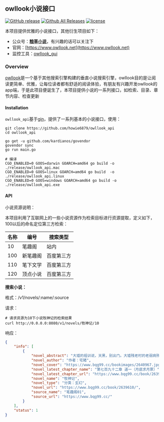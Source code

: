 ## owllook小说接口

[![GitHub release](https://img.shields.io/github/release/howie6879/owllook_api.svg)](https://github.com/howie6879/owllook_api/releases) [![Github All Releases](https://img.shields.io/github/downloads/howie6879/owllook_api/total.svg)](https://github.com/howie6879/owllook_api/releases) [![license](https://img.shields.io/github/license/howie6879/owllook_api.svg)](https://github.com/howie6879/owllook_api/blob/master/LICENSE)

本项目提供优雅的小说接口，其他衍生项目如下：

- 公众号：[**粮草小说**](http://oe7yjec8x.bkt.clouddn.com/howie/2018-03-13-%E7%B2%AE%E8%8D%89%E5%B0%8F%E8%AF%B4.jpg-blog.howie)，有兴趣的话可以关注下
- 官网：[https://www.owllook.net](https://www.owllook.net)
- 监控工具：[owllook_gui](https://github.com/howie6879/owllook_gui)

### Overview

[owllook](https://github.com/howie6879/owllook)是一个基于其他搜索引擎构建的垂直小说搜索引擎，owllook目的是让阅读更简单、优雅，让每位读者都有舒适的阅读体验，有朋友有兴趣开发owllook的app端，于是此项目便诞生了，本项目提供小说的一系列接口，如检索、目录、章节内容、检查更新

#### Installation

`owllook_api`基于[gin](https://github.com/gin-gonic/gin)，提供了一系列基本的小说接口，使用：

``` shell
git clone https://github.com/howie6879/owllook_api
cd owllook_api

go get -u github.com/kardianos/govendor
govendor sync
go run main.go

# 编译
CGO_ENABLED=0 GOOS=darwin GOARCH=amd64 go build -o ./release/owllook_api.mac
CGO_ENABLED=0 GOOS=linux GOARCH=amd64 go build  -o ./release/owllook_api.linux
CGO_ENABLED=0 GOOS=windows GOARCH=amd64 go build -o ./release/owllook_api.exe
```

#### API

小说资源说明：

本项目利用了互联网上的一些小说资源作为检索目标进行资源提取，定义如下，100以后的命名定位第三方检索：

| 名称 | 编号     |搜索类型		|
| :--- | -------- | ----------- |
| 10   | 笔趣阁   | 站内		|
| 100  | 新笔趣阁 |	百度第三方  |
| 110  | 笔下文学 | 百度第三方  |
| 120  | 顶点小说 | 百度第三方  |

**搜索小说：**

格式：/v1/novels/:name/:source

请求：

``` shell
# 请求资源为10下小说牧神记的检索结果
curl http://0.0.0.0:8080/v1/novels/牧神记/10
```

响应：

``` json
{
    "info": [
        {
            "novel_abstract": "大墟的祖训说，天黑，别出门。大墟残老村的老弱病残们从江边捡到了一个婴儿，取名秦牧，含辛茹苦将他养大。这一天夜幕降临，……",
            "novel_author": "作者：宅猪",
            "novel_cover": "https://www.bqg99.cc/bookimages/2640967.jpg",
            "novel_latest_chapter_name": "第七百九十二章 道一（月底求月票）",
            "novel_latest_chapter_url": "https://www.bqg99.cc/book/2639610/595030666.html",
            "novel_name": "牧神记",
            "novel_type": "分类：玄幻",
            "novel_url": "https://www.bqg99.cc/book/2639610/",
            "source_name": "笔趣阁01",
            "source_url": "https://www.bqg99.cc/"
        }
    ],
    "status": 1
}
```

